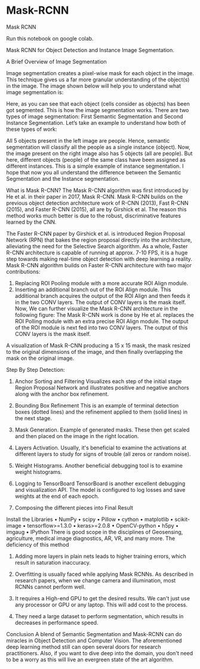 # Mask-RCNN
Mask RCNN

Run this notebook on google colab.

Mask RCNN for Object Detection and Instance Image Segmentation.



A Brief Overview of Image Segmentation
 

Image segmentation creates a pixel-wise mask for each object in the image. This technique gives us a far more granular understanding of the object(s) in the image. The image shown below will help you to understand what image segmentation is:
 
Here, as you can see that each object (cells consider as objects) has been got segmented. This is how the image segmentation works.
There are two types of image segmentation: First Semantic Segmentation and Second Instance Segmentation. Let’s take an example to understand how both of these types of work:
 
All 5 objects present in the left image are people. Hence, semantic segmentation will classify all the people as a single instance (object). Now, the image present on the right image also has 5 objects (all are people). But here, different objects (people) of the same class have been assigned as different instances. This is a simple example of instance segmentation.
I hope that now you all understand the difference between the Semantic Segmentation and the Instance segmentation.

What is Mask R-CNN?
The Mask R-CNN algorithm was first introduced by He et al. in their paper in 2017, Mask R-CNN.
Mask R-CNN builds on the previous object detection architecture work of R-CNN (2013), Fast R-CNN (2015), and Faster R-CNN (2015), all are by Girshick et al.
The reason this method works much better is due to the robust, discriminative features learned by the CNN.

The Faster R-CNN paper by Girshick et al. is introduced Region Proposal Network (RPN) that bakes the region proposal directly into the architecture, alleviating the need for the Selective Search algorithm.
As a whole, Faster R-CNN architecture is capable of running at approx. 7-10 FPS, it is a huge step towards making real-time object detection with deep learning a reality.
Mask R-CNN algorithm builds on Faster R-CNN architecture with two major contributions:
1)	Replacing ROI Pooling module with a more accurate ROI Align module.
2)	Inserting an additional branch out of the ROI Align module.
This additional branch acquires the output of the ROI Align and then feeds it in the two CONV layers.
The output of CONV layers is the mask itself.
Now, We can further visualize the Mask R-CNN architecture in the following figure:  The Mask R-CNN work is done by He et al. replaces the ROI Polling module with an extra precise ROI Align module. The output of the ROI module is next fed into two CONV layers. The output of this CONV layers is the mask itself.

A visualization of Mask R-CNN producing a 15 x 15 mask, the mask resized to the original dimensions of the image, and then finally overlapping the mask on the original image.

Step By Step Detection:
1)	Anchor Sorting and Filtering
Visualizes each step of the initial stage Region Proposal Network and illustrates positive and negative anchors along with the anchor box refinement. 
2)	Bounding Box Refinement
This is an example of terminal detection boxes (dotted lines) and the refinement applied to them (solid lines) in the next stage. 
3)	Mask Generation.
Example of generated masks. These then get scaled and then placed on the image in the right location. 
4)	Layers Activation.
Usually, it's beneficial to examine the activations at different layers to study for signs of trouble (all zeros or random noise). 
5)	Weight Histograms.
Another beneficial debugging tool is to examine weight histograms.  
6)	Logging to TensorBoard
TensorBoard is another excellent debugging and visualization API. The model is configured to log losses and save weights at the end of each epoch. 

7)	Composing the different pieces into Final Result
 


 Install the Libraries
•	NumPy
•	scipy
•	Pillow
•	cython
•	matplotlib
•	scikit-image
•	tensorflow>=1.3.0
•	keras>=2.0.8
•	OpenCV-python
•	h5py
•	imgaug
•	IPython
There is good scope in the disciplines of Geosensing, agriculture, medical image diagnostics, AR, VR, and many more. 
The deficiency of this method
1.	Adding more layers in plain nets leads to higher training errors, which result in saturation inaccuracy.
2.	Overfitting is usually faced while applying Mask RCNNs. As described in research papers, when we change camera and illumination, most RCNNs cannot perform well.   
 
 

1.	It requires a High-end GPU to get the desired results. We can't just use any processor or GPU or any laptop. This will add cost to the process.
2.	They need a large dataset to perform segmentation, which results in decreases in performance speed.


Conclusion
A blend of Semantic Segmentation and Mask-RCNN can do miracles in Object Detection and Computer Vision. The aforementioned deep learning method still can open several doors for research practitioners. Also, if you want to dive deep into the domain, you don't need to be a worry as this will live an evergreen state of the art algorithm.
